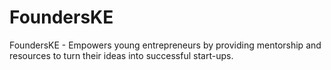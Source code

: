 # FoundersKE
FoundersKE - Empowers young entrepreneurs by providing mentorship and resources to turn their ideas into successful start-ups.

